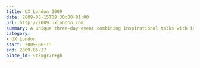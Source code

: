 ```yaml
---
title: UX London 2009
date: 2009-06-15T09:30:00+01:00
url: http://2009.uxlondon.com
summary: A unique three-day event combining inspirational talks with in-depth workshops presented by some of the industry’s biggest names.
category:
- UX London
start: 2009-06-15
end: 2009-06-17
place_id: 9c3xgr7r+gh
---
```

